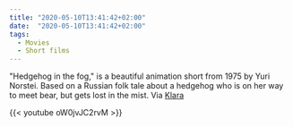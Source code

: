 ```yaml
---
title: "2020-05-10T13:41:42+02:00"
date:  "2020-05-10T13:41:42+02:00"
tags:
  - Movies
  - Short films
---
```


"Hedgehog in the fog," is a beautiful animation short from 1975 by Yuri Norstei. Based on a Russian folk tale about a hedgehog who is on her way to meet bear, but gets lost in the mist. Via [Klara](https://web.archive.org/web/20200510114210/https://klara.be/dierensprookje-walden)

{{< youtube oW0jvJC2rvM >}}